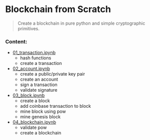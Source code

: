 # Blockchain from Scratch
> Create a blockchain in pure python and simple cryptographic primitives.

### Content:                                                  

* [01_transaction.ipynb](https://github.com/SharifElfouly/blockchain-from-scratch/blob/main/01_transaction.ipynb)
  - hash functions
  - create a transaction
* [02_account.ipynb](https://github.com/SharifElfouly/blockchain-from-scratch/blob/main/02_account.ipynb)
  - create a public/private key pair
  - create an account
  - sign a transaction
  - validate signature
* [03_block.ipynb](https://github.com/SharifElfouly/blockchain-from-scratch/blob/main/03_block.ipynb)
  - create a block
  - add coinbase transaction to block
  - mine block using pow
  - mine genesis block
* [04_blockchain.ipynb](https://github.com/SharifElfouly/blockchain-from-scratch/blob/main/04_blockchain.ipynb)
  - validate pow
  - create a blockchain
